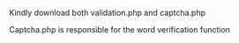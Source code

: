 Kindly download both validation.php and captcha.php

Captcha.php is responsible for the word verification function
